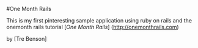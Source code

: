 #One Month Rails

This is my first pinteresting sample application using ruby on rails and the onemonth rails tutorial
[*One Month Rails*] (http://onemonthrails.com)

by [Tre Benson]